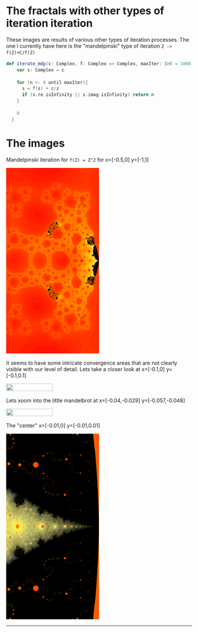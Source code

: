 # The fractals with other types of iteration iteration

These images are results of various other types of iteration processes. The one I currently have here is the 
"mandelpinski" type of iteration `Z -> f(Z)+C/f(Z)`

```scala 
def iterate_mdp(c: Complex, f: Complex => Complex, maxIter: Int = 1000): Int = {
    var s: Complex = c

    for (n <- 0 until maxIter){
      s = f(s) + c/z
      if (s.re.isInfinity || s.imag.isInfinity) return n
    }

    0
  }
```

# The images

Mandelpinski iteration for `f(Z) = Z^2` for x=[-0.5,0] y=[-1,1]

<img src="https://raw.githubusercontent.com/EskoSalaka/Fractals/master/Images/mandelpinski1.png" width="50%" height="50%"> 

It seems to have some intricate convergence areas that are not clearly visible with our level of detail. Lets take a 
closer look at x=[-0.1,0] y=[-0.1,0.1]

<img src="https://raw.githubusercontent.com/EskoSalaka/Fractals/master/Images/mandelpinski2.png" width="50%" height="50%"> 

Lets xoom into the little mandelbrot at x=[-0.04,-0.029] y=[-0.057,-0.048]

<img src="https://raw.githubusercontent.com/EskoSalaka/Fractals/master/Images/mandelpinski3.png" width="50%" height="50%"> 

The "center"  x=[-0.01,0] y=[-0.01,0.01]

<img src="https://raw.githubusercontent.com/EskoSalaka/Fractals/master/Images/mandelpinski4.png" width="50%" height="50%"> 

---